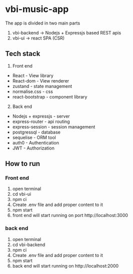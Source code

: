 # vbi-music-app

The app is divided in two main parts

1. vbi-backend -> Nodejs + Expressjs based REST apis
1. vbi-ui -> react SPA (CSR)

## Tech stack

1. Front end

- React - View library
- React-dom - View renderer
- zustand - state management
- normalise.css - css
- react-bootstrap - component library

2. Back end

- Nodejs + expressjs - server
- express-router - api routing
- express-session - session management
- postgressql - database
- sequelise - ORM tool
- auth0 - Authentication
- JWT - Authorization

## How to run

### Front end

1. open terminal
1. cd vbi-ui
1. npm ci
1. Create .env file and add proper content to it
1. npm start
1. front end will start running on port http://localhost:3000

### back end

1. open terminal
1. cd vbi-backend
1. npm ci
1. Create .env file and add proper content to it
1. npm start
1. back end will start running on http://localhost:2000
